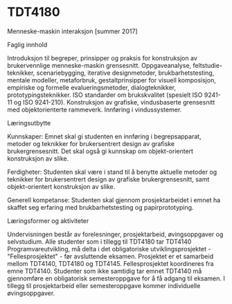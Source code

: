 # TDT4180
Menneske-maskin interaksjon [summer 2017]


Faglig innhold

Introduksjon til begreper, prinsipper og praksis for konstruksjon av brukervennlige menneske-maskin grensesnitt. 
Oppgaveanalyse, feltstudie-teknikker, scenariebygging, iterative designmetoder, brukbarhetstesting, mentale modeller, 
metaforbruk, gestaltprinsipper for visuell komposisjon, empiriske og formelle evalueringsmetoder, dialogteknikker, 
prototypingsteknikker. ISO standarder om brukskvalitet (spesielt ISO 9241-11 og ISO 9241-210). Konstruksjon av grafiske, 
vindusbaserte grensesnitt med objektorienterte rammeverk. Innføring i vindussystemer.

Læringsutbytte

Kunnskaper: 
Emnet skal gi studenten en innføring i begrepsapparat, 
metoder og teknikker for brukersentrert design av grafiske brukergrensesnitt. 
Det skal også gi kunnskap om objekt-orientert konstruksjon av slike. 

Ferdigheter: 
Studenten skal være i stand til å benytte aktuelle metoder og teknikker for brukersentrert design av grafiske brukergrensesnitt, 
samt objekt-orientert konstruksjon av slike. 

Generell kompetanse: 
Studenten skal gjennom prosjektarbeidet i emnet ha skaffet seg erfaring med brukbarhetstesting og papirprototyping.

Læringsformer og aktiviteter

Undervisningen består av forelesninger, prosjektarbeid, øvingsoppgaver og selvstudium. 
Alle studenter som i tillegg til TDT4180 tar TDT4140 Programvareutvikling, 
må delta i det obligatoriske utviklingsprosjektet - "Fellesprosjektet" - før avsluttende eksamen. 
Prosjektet er et samarbeid mellom TDT4140, TDT4180 og TDT4145. Fellesprosjektet koordineres fra emne TDT4140.
Studenter som ikke samtidig tar emnet TDT4140 må gjennomføre en obligatorisk semesteroppgave for å få adgang til eksamen. 
I tillegg til prosjektarbeid eller semesteroppgave kommer individuelle øvingsoppgaver.
